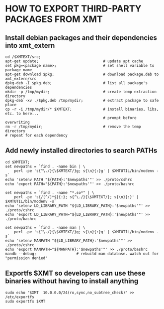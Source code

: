 # HOW TO EXPORT THIRD-PARTY PACKAGES FROM XMT

## Install debian packages and their dependencies into xmt_extern
>
    cd /$XMTEXT/src;
    apt-get update;                             # update apt cache
    set pkg=<package name>;                     # set shell variable to package name
    apt-get download $pkg;                      # download package.deb to xmt_extern/src
    dpkg-deb -I $pkg.deb;                       # list all package's dependencies
    mkdir -p /tmp/mydir;                        # create temp extraction directory
    dpkg-deb -xv ./$pkg.deb /tmp/mydir;         # extract package to safe place
    cp -r -i /tmp/mydir/* $XMTEXT;              # install binaries, libs, etc. to here...
                                                # prompt before overwriting
    rm -r /tmp/mydir;                           # remove the temp directory
    # repeat for each dependency

## Add newly installed directories to search PATHs
>
    cd $XMTEXT;
    set newpaths = `find . -name bin | \
        perl -pe 's{^\./}{\$XMTEXT/}g; s{\n}{:}g' | $XMTUTIL/bin/modenv -s`
    echo 'setenv PATH "${PATH}:'$newpaths'"' >> ./proto/cshrc
    echo 'export PATH="${PATH}:'$newpaths'"' >> ./proto/bashrc
     
    set newpaths = `find . -name "*.so*" | \
        perl -pe 's{/[^/]*$}{:}; s{^\./}{\$XMTEXT/}; s{\n}{:}' | $XMTUTIL/bin/modenv -s`
    echo 'setenv LD_LIBRARY_PATH "${LD_LIBRARY_PATH}:'$newpaths'"' >> ./proto/cshrc
    echo 'export LD_LIBRARY_PATH="${LD_LIBRARY_PATH}:'$newpaths'"' >> ./proto/bashrc
     
    set newpaths = `find . -name man | \
        perl -pe 's{^\./}{\$XMTEXT/}g; s{\n}{:}g' | $XMTUTIL/bin/modenv -s`
    echo 'setenv MANPATH "${LD_LIBRARY_PATH}:'$newpaths'"' >> ./proto/cshrc
    echo 'export MANPATH="${MANPATH}:'$newpaths'"' >> ./proto/bashrc
    mandb --debug;                  # rebuild man database. watch out for "permission denied"


## Exportfs $XMT so developers can use these binaries without having to install anything
>
    sudo echo "$XMT	 10.0.0.0/24(ro,sync,no_subtree_check)" >> /etc/exportfs
    sudo exportfs $XMT

